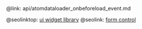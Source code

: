 @link: api/atomdataloader_onbeforeload_event.md

@seolinktop: [ui widget library](https://webix.com)
@seolink: [form control](https://webix.com/widget/form/)